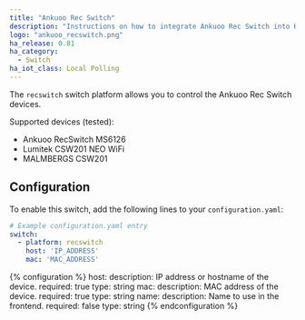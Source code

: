 ```yaml
---
title: "Ankuoo Rec Switch"
description: "Instructions on how to integrate Ankuoo Rec Switch into Home Assistant."
logo: "ankuoo_recswitch.png"
ha_release: 0.81
ha_category:
  - Switch
ha_iot_class: Local Polling
---
```


The `recswitch` switch platform allows you to control the Ankuoo Rec Switch devices.

Supported devices (tested):

- Ankuoo RecSwitch MS6126
- Lumitek CSW201 NEO WiFi
- MALMBERGS CSW201

## Configuration

To enable this switch, add the following lines to your `configuration.yaml`:

```yaml
# Example configuration.yaml entry
switch:
  - platform: recswitch
    host: 'IP_ADDRESS'
    mac: 'MAC_ADDRESS'
```

{% configuration %}
host:
  description: IP address or hostname of the device.
  required: true
  type: string
mac:
  description: MAC address of the device.
  required: true
  type: string
name:
  description: Name to use in the frontend.
  required: false
  type: string
{% endconfiguration %}
